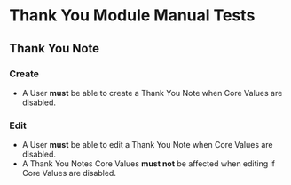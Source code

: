 # Thank You Module Manual Tests

## Thank You Note
### Create
* A User **must** be able to create a Thank You Note when Core Values are disabled.
### Edit
* A User **must** be able to edit a Thank You Note when Core Values are disabled.
* A Thank You Notes Core Values **must not** be affected when editing if Core Values are disabled.
